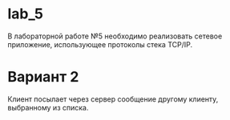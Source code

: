 # lab_5
В лабораторной работе №5 необходимо реализовать сетевое приложение, использующее протоколы стека TCP/IP.

# Вариант 2
Клиент посылает через сервер сообщение другому клиенту, выбранному из списка.
